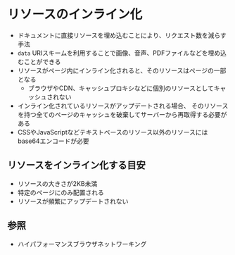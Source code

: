 # リソースのインライン化
- ドキュメントに直接リソースを埋め込むことにより、リクエスト数を減らす手法
- `data` URIスキームを利用することで画像、音声、PDFファイルなどを埋め込むことができる
- リソースがページ内にインライン化されると、そのリソースはページの一部となる
  - ブラウザやCDN、キャッシュプロキシなどに個別のリソースとしてキャッシュされない
- インライン化されているリソースがアップデートされる場合、
  そのリソースを持つ全てのページのキャッシュを破棄してサーバーから再取得する必要がある
- CSSやJavaScriptなどテキストベースのリソース以外のリソースにはbase64エンコードが必要

## リソースをインライン化する目安
- リソースの大きさが2KB未満
- 特定のページにのみ配置される
- リソースが頻繁にアップデートされない

## 参照
- ハイパフォーマンスブラウザネットワーキング
